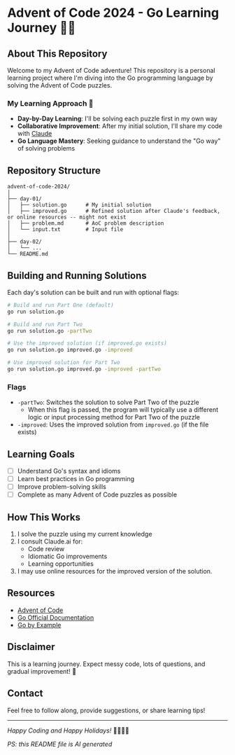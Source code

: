 # Advent of Code 2024 - Go Learning Journey 🎄🧊
## About This Repository
Welcome to my Advent of Code adventure! This repository is a personal learning project where I'm diving into the Go programming language by solving the Advent of Code puzzles.

### My Learning Approach 🚀
- **Day-by-Day Learning**: I'll be solving each puzzle first in my own way
- **Collaborative Improvement**: After my initial solution, I'll share my code with [Claude](https://www.claude.ai)
- **Go Language Mastery**: Seeking guidance to understand the "Go way" of solving problems

## Repository Structure
```
advent-of-code-2024/
│
├── day-01/
│   ├── solution.go      # My initial solution
│   ├── improved.go      # Refined solution after Claude's feedback, or online resources -- might not exist
│   ├── problem.md       # AoC problem description
│   └── input.txt        # Input file
│
├── day-02/
│   └── ...
└── README.md
```

## Building and Running Solutions
Each day's solution can be built and run with optional flags:

```bash
# Build and run Part One (default)
go run solution.go

# Build and run Part Two
go run solution.go -partTwo

# Use the improved solution (if improved.go exists)
go run solution.go improved.go -improved

# Use improved solution for Part Two
go run solution.go improved.go -improved -partTwo
```

### Flags
- `-partTwo`: Switches the solution to solve Part Two of the puzzle
  - When this flag is passed, the program will typically use a different logic or input processing method for Part Two of the puzzle
- `-improved`: Uses the improved solution from `improved.go` (if the file exists)

## Learning Goals
- [ ] Understand Go's syntax and idioms
- [ ] Learn best practices in Go programming
- [ ] Improve problem-solving skills
- [ ] Complete as many Advent of Code puzzles as possible

## How This Works
1. I solve the puzzle using my current knowledge
2. I consult Claude.ai for:
   - Code review
   - Idiomatic Go improvements
   - Learning opportunities
3. I may use online resources for the improved version of the solution.

## Resources
- [Advent of Code](https://adventofcode.com/)
- [Go Official Documentation](https://golang.org/doc/)
- [Go by Example](https://gobyexample.com/)

## Disclaimer
This is a learning journey. Expect messy code, lots of questions, and gradual improvement! 🌱

## Contact
Feel free to follow along, provide suggestions, or share learning tips!

---
*Happy Coding and Happy Holidays!* 🎅🏼👩‍💻

*PS: this README file is AI generated*
